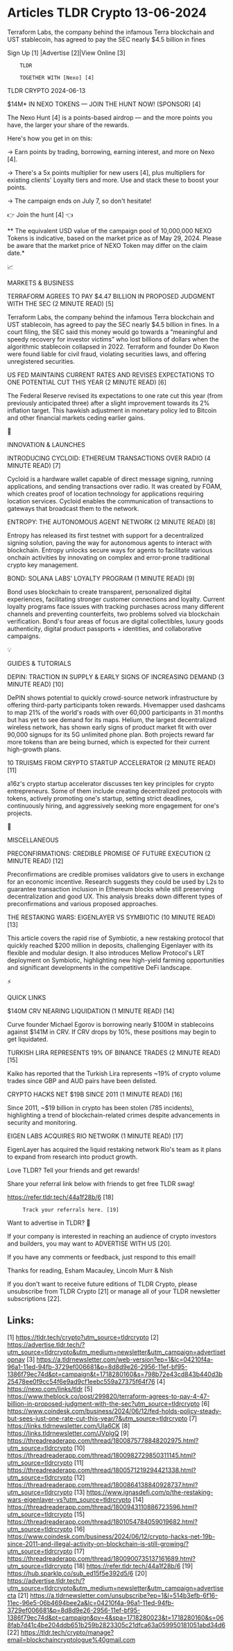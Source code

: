 # Articles TLDR Crypto 13-06-2024

Terraform Labs, the company behind the infamous Terra blockchain and
UST stablecoin, has agreed to pay the SEC nearly $4.5 billion in
fines  

 Sign Up [1] |Advertise [2]|View Online [3] 

		TLDR 

		TOGETHER WITH [Nexo] [4]

TLDR CRYPTO 2024-06-13

 $14M* IN NEXO TOKENS — JOIN THE HUNT NOW! (SPONSOR) [4] 

 The Nexo Hunt [4] is a points-based airdrop — and the more points
you have, the larger your share of the rewards.

Here's how you get in on this:

→ Earn points by trading, borrowing, earning interest, and more on
Nexo [4].

→ There's a 5x points multiplier for new users [4], plus multipliers
for existing clients' Loyalty tiers and more. Use and stack these to
boost your points.

→ The campaign ends on July 7, so don't hesitate!

👉 Join the hunt [4] 👈

** The equivalent USD value of the campaign pool of 10,000,000 NEXO
Tokens is indicative, based on the market price as of May 29, 2024.
Please be aware that the market price of NEXO Token may differ on the
claim date.*

📈 

MARKETS & BUSINESS

 TERRAFORM AGREES TO PAY $4.47 BILLION IN PROPOSED JUDGMENT WITH THE
SEC (2 MINUTE READ) [5] 

 Terraform Labs, the company behind the infamous Terra blockchain and
UST stablecoin, has agreed to pay the SEC nearly $4.5 billion in
fines. In a court filing, the SEC said this money would go towards a
“meaningful and speedy recovery for investor victims” who lost
billions of dollars when the algorithmic stablecoin collapsed in 2022.
Terraform and founder Do Kwon were found liable for civil fraud,
violating securities laws, and offering unregistered securities. 

 US FED MAINTAINS CURRENT RATES AND REVISES EXPECTATIONS TO ONE
POTENTIAL CUT THIS YEAR (2 MINUTE READ) [6] 

 The Federal Reserve revised its expectations to one rate cut this
year (from previously anticipated three) after a slight improvement
towards its 2% inflation target. This hawkish adjustment in monetary
policy led to Bitcoin and other financial markets ceding earlier
gains. 

🚀 

INNOVATION & LAUNCHES

 INTRODUCING CYCLOID: ETHEREUM TRANSACTIONS OVER RADIO (4 MINUTE READ)
[7] 

 Cycloid is a hardware wallet capable of direct message signing,
running applications, and sending transactions over radio. It was
created by FOAM, which creates proof of location technology for
applications requiring location services. Cycloid enables the
communication of transactions to gateways that broadcast them to the
network. 

 ENTROPY: THE AUTONOMOUS AGENT NETWORK (2 MINUTE READ) [8] 

 Entropy has released its first testnet with support for a
decentralized signing solution, paving the way for autonomous agents
to interact with blockchain. Entropy unlocks secure ways for agents to
facilitate various onchain activities by innovating on complex and
error-prone traditional crypto key management. 

 BOND: SOLANA LABS' LOYALTY PROGRAM (1 MINUTE READ) [9] 

 Bond uses blockchain to create transparent, personalized digital
experiences, facilitating stronger customer connections and loyalty.
Current loyalty programs face issues with tracking purchases across
many different channels and preventing counterfeits, two problems
solved via blockchain verification. Bond's four areas of focus are
digital collectibles, luxury goods authenticity, digital product
passports + identities, and collaborative campaigns. 

💡 

GUIDES & TUTORIALS

 DEPIN: TRACTION IN SUPPLY & EARLY SIGNS OF INCREASING DEMAND (3
MINUTE READ) [10] 

 DePIN shows potential to quickly crowd-source network infrastructure
by offering third-party participants token rewards. Hivemapper used
dashcams to map 21% of the world's roads with over 60,000 participants
in 31 months but has yet to see demand for its maps. Helium, the
largest decentralized wireless network, has shown early signs of
product market fit with over 90,000 signups for its 5G unlimited phone
plan. Both projects reward far more tokens than are being burned,
which is expected for their current high-growth plans. 

 10 TRUISMS FROM CRYPTO STARTUP ACCELERATOR (2 MINUTE READ) [11] 

 a16z's crypto startup accelerator discusses ten key principles for
crypto entrepreneurs. Some of them include creating decentralized
protocols with tokens, actively promoting one's startup, setting
strict deadlines, continuously hiring, and aggressively seeking more
engagement for one's projects. 

🦄 

MISCELLANEOUS

 PRECONFIRMATIONS: CREDIBLE PROMISE OF FUTURE EXECUTION (2 MINUTE
READ) [12] 

 Preconfirmations are credible promises validators give to users in
exchange for an economic incentive. Research suggests they could be
used by L2s to guarantee transaction inclusion in Ethereum blocks
while still preserving decentralization and good UX. This analysis
breaks down different types of preconfirmations and various proposed
approaches. 

 THE RESTAKING WARS: EIGENLAYER VS SYMBIOTIC (10 MINUTE READ) [13] 

 This article covers the rapid rise of Symbiotic, a new restaking
protocol that quickly reached $200 million in deposits, challenging
Eigenlayer with its flexible and modular design. It also introduces
Mellow Protocol's LRT deployment on Symbiotic, highlighting new
high-yield farming opportunities and significant developments in the
competitive DeFi landscape. 

⚡ 

QUICK LINKS

 $140M CRV NEARING LIQUIDATION (1 MINUTE READ) [14] 

 Curve founder Michael Egorov is borrowing nearly $100M in stablecoins
against $141M in CRV. If CRV drops by 10%, these positions may begin
to get liquidated. 

 TURKISH LIRA REPRESENTS 19% OF BINANCE TRADES (2 MINUTE READ) [15] 

 Kaiko has reported that the Turkish Lira represents ~19% of crypto
volume trades since GBP and AUD pairs have been delisted. 

 CRYPTO HACKS NET $19B SINCE 2011 (1 MINUTE READ) [16] 

 Since 2011, ~$19 billion in crypto has been stolen (785 incidents),
highlighting a trend of blockchain-related crimes despite advancements
in security and monitoring. 

 EIGEN LABS ACQUIRES RIO NETWORK (1 MINUTE READ) [17] 

 EigenLayer has acquired the liquid restaking network Rio's team as it
plans to expand from research into product growth. 

Love TLDR? Tell your friends and get rewards!

 Share your referral link below with friends to get free TLDR swag! 

 https://refer.tldr.tech/44a1f28b/6 [18] 

		 Track your referrals here. [19] 

Want to advertise in TLDR? 📰

 If your company is interested in reaching an audience of crypto
investors and builders, you may want to ADVERTISE WITH US [20]. 

 If you have any comments or feedback, just respond to this email! 

Thanks for reading, 
Esham Macauley, Lincoln Murr & Nish 

If you don't want to receive future editions of TLDR Crypto, please
unsubscribe from TLDR Crypto [21] or manage all of your TLDR
newsletter subscriptions [22]. 

 

Links:
------
[1] https://tldr.tech/crypto?utm_source=tldrcrypto
[2] https://advertise.tldr.tech/?utm_source=tldrcrypto&utm_medium=newsletter&utm_campaign=advertisetopnav
[3] https://a.tldrnewsletter.com/web-version?ep=1&lc=04210f4a-96a1-11ed-94fb-3729ef006681&p=8d8d9e26-2956-11ef-bf95-1386f79ec74d&pt=campaign&t=1718280160&s=798b72e43cd843b440d3b25478ee0f9cc54f6e9ad9cf1eebc559a27375f64f76
[4] https://nexo.com/links/tldr
[5] https://www.theblock.co/post/299820/terraform-agrees-to-pay-4-47-billion-in-proposed-judgment-with-the-sec?utm_source=tldrcrypto
[6] https://www.coindesk.com/business/2024/06/12/fed-holds-policy-steady-but-sees-just-one-rate-cut-this-year/?&utm_source=tldrcrypto
[7] https://links.tldrnewsletter.com/UIa6CK
[8] https://links.tldrnewsletter.com/JVplgQ
[9] https://threadreaderapp.com/thread/1800875778848202975.html?utm_source=tldrcrypto
[10] https://threadreaderapp.com/thread/1800982729850311145.html?utm_source=tldrcrypto
[11] https://threadreaderapp.com/thread/1800571219294421338.html?utm_source=tldrcrypto
[12] https://threadreaderapp.com/thread/1800864138840928737.html?utm_source=tldrcrypto
[13] https://www.ignasdefi.com/p/the-restaking-wars-eigenlayer-vs?utm_source=tldrcrypto
[14] https://threadreaderapp.com/thread/1800943110886723596.html?utm_source=tldrcrypto
[15] https://threadreaderapp.com/thread/1801054784059019682.html?utm_source=tldrcrypto
[16] https://www.coindesk.com/business/2024/06/12/crypto-hacks-net-19b-since-2011-and-illegal-activity-on-blockchain-is-still-growing/?utm_source=tldrcrypto
[17] https://threadreaderapp.com/thread/1800900735137161689.html?utm_source=tldrcrypto
[18] https://refer.tldr.tech/44a1f28b/6
[19] https://hub.sparklp.co/sub_ed15f5e392d5/6
[20] https://advertise.tldr.tech/?utm_source=tldrcrypto&utm_medium=newsletter&utm_campaign=advertisecta
[21] https://a.tldrnewsletter.com/unsubscribe?ep=1&l=514b3efb-6f16-11ec-96e5-06b4694bee2a&lc=04210f4a-96a1-11ed-94fb-3729ef006681&p=8d8d9e26-2956-11ef-bf95-1386f79ec74d&pt=campaign&pv=4&spa=1718280023&t=1718280160&s=068fab7d41c4be204ddb651b259b2823305c21dfca63a059950181051abd34d6
[22] https://tldr.tech/crypto/manage?email=blockchaincryptologue%40gmail.com